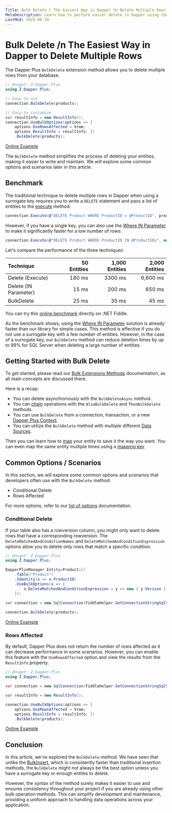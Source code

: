 ```yaml
---
Title: Bulk Delete | The Easiest Way in Dapper to Delete Multiple Rows
MetaDescription: Learn how to perform easier delete in Dapper using the Bulk Delete method, understand why it's essential, and explore some common scenarios.
LastMod: 2025-08-19
---
```


# Bulk Delete /n The Easiest Way in Dapper to Delete Multiple Rows

The Dapper Plus `BulkDelete` extension method allows you to delete multiple rows from your database.

```csharp
// @nuget: Z.Dapper.Plus
using Z.Dapper.Plus;

// Easy to use
connection.BulkDelete(products);

// Easy to customize
var resultInfo = new ResultInfo();
connection.UseBulkOptions(options => {
	options.UseRowsAffected = true;
	options.ResultInfo = resultInfo; })
	.BulkDelete(products);
```

[Online Example](https://dotnetfiddle.net/p7L99k)

The `BulkDelete` method simplifies the process of deleting your entities, making it easier to write and maintain. We will explore some common options and scenarios later in this article.

## Benchmark

The traditional technique to delete multiple rows in Dapper when using a surrogate key requires you to write a `DELETE` statement and pass a list of entities to the [execute](https://www.learndapper.com/non-query) method:

```csharp
connection.Execute(@"DELETE Product WHERE ProductID = @ProductID", products);
```

However, if you have a single key, you can also use the [Where IN Parameter](https://www.learndapper.com/parameters#dapper-where-in-parameters) to make it significantly faster for a low number of rows:

```csharp
connection.Execute(@"DELETE Product WHERE ProductID IN @ProductIDs", new { ProductIDs = products.Select(x => x.ProductID).ToList() });
```

Let's compare the performance of the three techniques:

| Technique              | 50 Entities | 1,000 Entities | 2,000 Entities |
| :--------------------- | -----------:| --------------:| --------------:|
| Delete (Execute)       | 180 ms      | 3300 ms        | 6,600 ms       |
| Delete (IN Parameter)  | 15 ms       | 200 ms         | 650 ms          |
| BulkDelete             | 25 ms       | 35 ms          | 45 ms          |

You can try this [online benchmark](https://dotnetfiddle.net/18paED) directly on .NET Fiddle.

As the benchmark shows, using the [Where IN Parameter](https://www.learndapper.com/parameters#dapper-where-in-parameters) solution is already faster than our library for simple cases. This method is effective if you do not use a surrogate key with a few number of entities. However, in the case of a surrogate key, our `BulkDelete` method can reduce deletion times by up to 99% for SQL Server when deleting a large number of entities.

## Getting Started with Bulk Delete

To get started, please read our [Bulk Extensions Methods](/bulk-extensions-methods) documentation, as all main concepts are discussed there.

Here is a recap:

- You can delete asynchronously with the `BulkDeleteAsync` method.
- You can [chain](/bulk-extensions-methods#chaining-methods) operations with the `AlsoBulkDelete` and `ThenBulkDelete` methods.
- You can use `BulkDelete` from a connection, transaction, or a new [Dapper Plus Context](/dapper-plus-context).
- You can utilize the `BulkDelete` method with multiple different [Data Sources](/data-source).

Then you can learn how to [map](/mapping) your entity to save it the way you want. You can even map the same entity multiple times using a [mapping key](/mapping-key)

## Common Options / Scenarios

In this section, we will explore some common options and scenarios that developers often use with the `BulkDelete` method:

- Conditional Delete
- Rows Affected

For more options, refer to our [list of options](/options) documentation.

### Conditional Delete

If your table also has a rowversion column, you might only want to delete rows that have a corresponding rowversion. The `DeleteMatchedAndConditionNames` and `DeleteMatchedAndConditionExpression` options allow you to delete only rows that match a specific condition.

```csharp
// @nuget: Z.Dapper.Plus
using Z.Dapper.Plus;

DapperPlusManager.Entity<Product>()
	.Table("Product")
	.Identity(x => x.ProductID)
	.UseBulkOptions(x => {
		x.DeleteMatchedAndConditionExpression = y => new { y.Version };
	});
	
var connection = new SqlConnection(FiddleHelper.GetConnectionStringSqlServer());

connection.BulkDelete(products);
```

[Online Example](https://dotnetfiddle.net/LNO8Mj)

### Rows Affected

By default, Dapper Plus does not return the number of rows affected as it can decrease performance in some scenarios. However, you can enable this feature with the `UseRowsAffected` option and view the results from the `ResultInfo` property.

```csharp
// @nuget: Z.Dapper.Plus
using Z.Dapper.Plus;

var connection = new SqlConnection(FiddleHelper.GetConnectionStringSqlServer());

var resultInfo = new ResultInfo();

connection.UseBulkOptions(options => {
	options.UseRowsAffected = true;
	options.ResultInfo = resultInfo; })
	.BulkDelete(products);
```

[Online Example](https://dotnetfiddle.net/WOFkM6)

## Conclusion

In this article, we've explored the `BulkDelete` method. We have seen that unlike the [BulkInsert](/bulk-insert), which is consistently faster than traditional insertion methods, the `BulkDelete` might not always be the best option unless you have a surrogate key or enough entites to delete.

However, the syntax of the method surely makes it easier to use and ensures consistency throughout your project if you are already using other bulk operation methods. This can simplify development and maintenance, providing a uniform approach to handling data operations across your application.